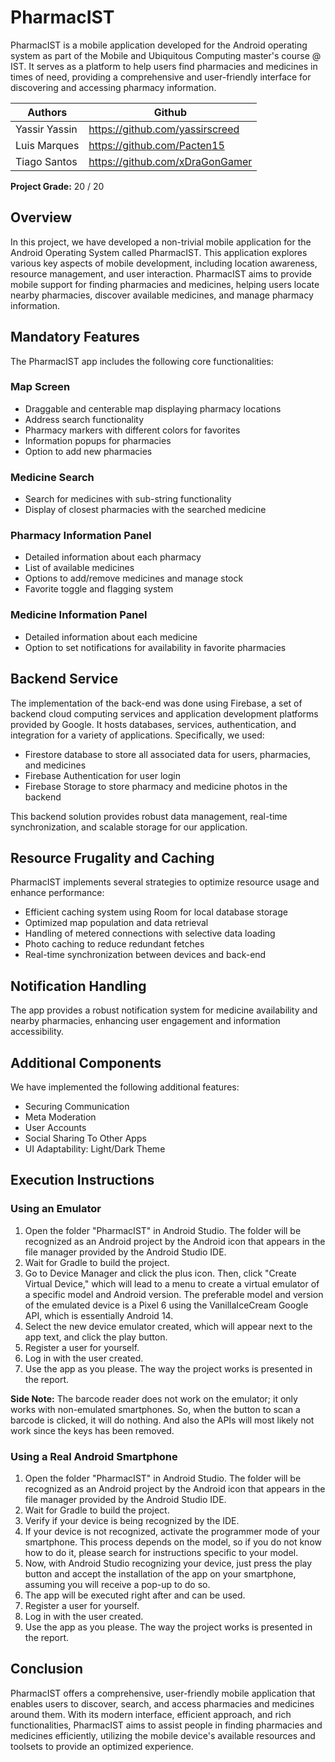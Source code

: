 # PharmacIST

PharmacIST is a mobile application developed for the Android operating system as part of the Mobile and Ubiquitous Computing master's course @ IST. It serves as a platform to help users find pharmacies and medicines in times of need, providing a comprehensive and user-friendly interface for discovering and accessing pharmacy information.

Authors | Github
--------|--------
Yassir Yassin | https://github.com/yassirscreed
Luis Marques | https://github.com/Pacten15
Tiago Santos | https://github.com/xDraGonGamer

**Project Grade:** 20 / 20

## Overview

In this project, we have developed a non-trivial mobile application for the Android Operating System called PharmacIST. This application explores various key aspects of mobile development, including location awareness, resource management, and user interaction. PharmacIST aims to provide mobile support for finding pharmacies and medicines, helping users locate nearby pharmacies, discover available medicines, and manage pharmacy information.

## Mandatory Features

The PharmacIST app includes the following core functionalities:

### Map Screen
- Draggable and centerable map displaying pharmacy locations
- Address search functionality
- Pharmacy markers with different colors for favorites
- Information popups for pharmacies
- Option to add new pharmacies

### Medicine Search
- Search for medicines with sub-string functionality
- Display of closest pharmacies with the searched medicine

### Pharmacy Information Panel
- Detailed information about each pharmacy
- List of available medicines
- Options to add/remove medicines and manage stock
- Favorite toggle and flagging system

### Medicine Information Panel
- Detailed information about each medicine
- Option to set notifications for availability in favorite pharmacies

## Backend Service

The implementation of the back-end was done using Firebase, a set of backend cloud computing services and application development platforms provided by Google. It hosts databases, services, authentication, and integration for a variety of applications. Specifically, we used:

- Firestore database to store all associated data for users, pharmacies, and medicines
- Firebase Authentication for user login
- Firebase Storage to store pharmacy and medicine photos in the backend

This backend solution provides robust data management, real-time synchronization, and scalable storage for our application.

## Resource Frugality and Caching

PharmacIST implements several strategies to optimize resource usage and enhance performance:

- Efficient caching system using Room for local database storage
- Optimized map population and data retrieval
- Handling of metered connections with selective data loading
- Photo caching to reduce redundant fetches
- Real-time synchronization between devices and back-end

## Notification Handling

The app provides a robust notification system for medicine availability and nearby pharmacies, enhancing user engagement and information accessibility.

## Additional Components

We have implemented the following additional features:

- Securing Communication
- Meta Moderation
- User Accounts
- Social Sharing To Other Apps
- UI Adaptability: Light/Dark Theme

## Execution Instructions

### Using an Emulator

1. Open the folder "PharmacIST" in Android Studio. The folder will be recognized as an Android project by the Android icon that appears in the file manager provided by the Android Studio IDE.
2. Wait for Gradle to build the project.
3. Go to Device Manager and click the plus icon. Then, click "Create Virtual Device," which will lead to a menu to create a virtual emulator of a specific model and Android version. The preferable model and version of the emulated device is a Pixel 6 using the VanillaIceCream Google API, which is essentially Android 14.
4. Select the new device emulator created, which will appear next to the app text, and click the play button.
5. Register a user for yourself.
6. Log in with the user created.
7. Use the app as you please. The way the project works is presented in the report.

**Side Note:** The barcode reader does not work on the emulator; it only works with non-emulated smartphones. So, when the button to scan a barcode is clicked, it will do nothing.
And also the APIs will most likely not work since the keys has been removed.

### Using a Real Android Smartphone

1. Open the folder "PharmacIST" in Android Studio. The folder will be recognized as an Android project by the Android icon that appears in the file manager provided by the Android Studio IDE.
2. Wait for Gradle to build the project.
3. Verify if your device is being recognized by the IDE.
4. If your device is not recognized, activate the programmer mode of your smartphone. This process depends on the model, so if you do not know how to do it, please search for instructions specific to your model.
5. Now, with Android Studio recognizing your device, just press the play button and accept the installation of the app on your smartphone, assuming you will receive a pop-up to do so.
6. The app will be executed right after and can be used.
7. Register a user for yourself.
8. Log in with the user created.
9. Use the app as you please. The way the project works is presented in the report.

## Conclusion

PharmacIST offers a comprehensive, user-friendly mobile application that enables users to discover, search, and access pharmacies and medicines around them. With its modern interface, efficient approach, and rich functionalities, PharmacIST aims to assist people in finding pharmacies and medicines efficiently, utilizing the mobile device's available resources and toolsets to provide an optimized experience.
